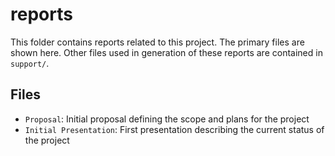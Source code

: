# reports

This folder contains reports related to this project.
The primary files are shown here.
Other files used in generation of these reports are contained in `support/`.

## Files

* `Proposal`: Initial proposal defining the scope and plans for the project
* `Initial Presentation`: First presentation describing the current status of the project
